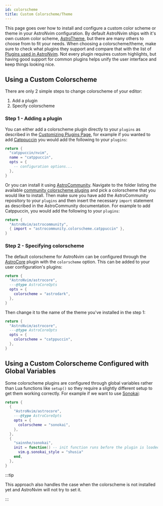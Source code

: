 ```yaml
---
id: colorscheme
title: Custom Colorscheme/Theme
---
```


This page goes over how to install and configure a custom color scheme or theme in your AstroNvim configuration. By default AstroNvim ships with it's own custom color scheme, [AstroTheme](https://github.com/AstroNvim/astrotheme), but there are many others to choose from to fit your needs. When choosing a colorscheme/theme, make sure to check what plugins they support and compare that with the list of [Plugins used in AstroNvim](/reference/default_plugins). Not every plugin requires custom highlights, but having good support for common plugins helps unify the user interface and keep things looking nice.

## Using a Custom Colorscheme

There are only 2 simple steps to change colorscheme of your editor:

1. Add a plugin
2. Specify colorscheme

### Step 1 - Adding a plugin

You can either add a colorscheme plugin directly to your `plugins` as described in the [Customizing Plugins Page](/configuration/customizing_plugins), for example if you wanted to add [Catppuccin](https://github.com/catppuccin/nvim) you would add the following to your `plugins`:

```lua title="lua/plugins/catppuccin.lua"
return {
  "catppuccin/nvim",
  name = "catppuccin",
  opts = {
    -- configuration options...
  },
}
```

Or you can install it using [AstroCommunity](https://github.com/AstroNvim/astrocommunity). Navigate to the folder listing the available [community colorscheme plugins](https://github.com/AstroNvim/astrocommunity/tree/main/lua/astrocommunity/colorscheme) and pick a colorscheme that you would like to install. Then make sure you have add the AstroCommunity repository to your `plugins` and then insert the necessary `import` statement as described in the AstroCommunity documentation. For example to add Catppuccin, you would add the following to your `plugins`:

```lua title="lua/plugins/astrocommunity.lua"
return {
  "AstroNvim/astrocommunity",
  { import = "astrocommunity.colorscheme.catppuccin" },
}
```

### Step 2 - Specifying colorscheme

The default colorscheme for AstroNvim can be configured through the [AstroCore](https://github.com/AstroNvim/astrocore) plugin with the `colorscheme` option. This can be added to your user configuration's plugins:

```lua title="lua/plugins/astrocore.lua"
return {
  "AstroNvim/astrocore",
  ---@type AstroCoreOpts
  opts = {
    colorscheme = "astrodark",
  },
}
```

Then change it to the name of the theme you've installed in the step 1:

```lua title="lua/plugins/astrocore.lua"
return {
  "AstroNvim/astrocore",
  ---@type AstroCoreOpts
  opts = {
    colorscheme = "catppuccin",
  },
}
```

## Using a Custom Colorscheme Configured with Global Variables

Some colorscheme plugins are configured through global variables rather than Lua functions like `setup()` so they require a slightly different setup to get them working correctly. For example if we want to use [Sonokai](https://github.com/sainnhe/sonokai):

```lua title="lua/plugins/sonokai.lua"
return {
  {
    "AstroNvim/astrocore",
    ---@type AstroCoreOpts
    opts = {
      colorscheme = "sonokai",
    },
  },
  {
    "sainnhe/sonokai",
    init = function() -- init function runs before the plugin is loaded
      vim.g.sonokai_style = "shusia"
    end,
  },
}
```

:::tip

This approach also handles the case when the colorscheme is not installed yet and AstroNvim will not try to set it.

:::
